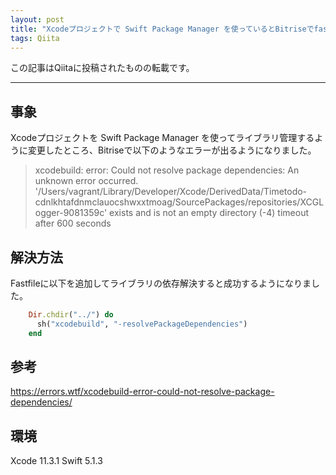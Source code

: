 ```yaml
---
layout: post
title: "Xcodeプロジェクトで Swift Package Manager を使っているとBitriseでfastlaneのテスト実行が失敗する問題に対処"
tags: Qiita
---
```

この記事はQiitaに投稿されたものの転載です。

---
## 事象
Xcodeプロジェクトを Swift Package Manager を使ってライブラリ管理するように変更したところ、Bitriseで以下のようなエラーが出るようになりました。

> xcodebuild: error: Could not resolve package dependencies:
  An unknown error occurred. '/Users/vagrant/Library/Developer/Xcode/DerivedData/Timetodo-cdnlkhtafdnmclauocshwxxtmoag/SourcePackages/repositories/XCGLogger-9081359c' exists and is not an empty directory (-4)
timeout after 600 seconds

## 解決方法
Fastfileに以下を追加してライブラリの依存解決すると成功するようになりました。

```ruby
    Dir.chdir("../") do
      sh("xcodebuild", "-resolvePackageDependencies")
    end
```

## 参考
https://errors.wtf/xcodebuild-error-could-not-resolve-package-dependencies/

## 環境
Xcode 11.3.1
Swift 5.1.3
